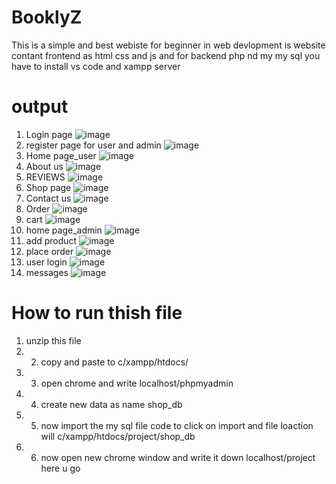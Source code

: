 # BooklyZ 
This is a simple and best webiste for beginner in web devlopment is website contant frontend as html css and js and for backend  php nd my my sql you have to install vs code and xampp server 
# output 
1. Login page
![image](https://user-images.githubusercontent.com/79936181/199332847-805515ec-bd4f-4472-96d8-f94a97cee900.png)
2. register page for user and admin
![image](https://user-images.githubusercontent.com/79936181/199332938-6bb9d48a-2685-46eb-9e38-383655d56e2a.png)
3. Home page_user 
![image](https://user-images.githubusercontent.com/79936181/199334547-ade40909-9d2d-4a4e-a415-35ae12290a61.png)
4. About us 
![image](https://user-images.githubusercontent.com/79936181/199333306-a81dad15-5631-4031-93b7-3359d2d792d5.png)
5. REVIEWS
![image](https://user-images.githubusercontent.com/79936181/199333435-f9e06765-4949-44c5-a7ff-630f0c95e9db.png)
6. Shop page
![image](https://user-images.githubusercontent.com/79936181/199333564-86aaa61f-0ff4-4eef-8757-0320a2842093.png)
7. Contact us 
![image](https://user-images.githubusercontent.com/79936181/199333639-fe890314-3aae-4bba-89a7-e8861ddcff9a.png)
8. Order
![image](https://user-images.githubusercontent.com/79936181/199333711-f6845ed9-39fa-4846-8f61-f344d610f5cb.png)
9. cart
![image](https://user-images.githubusercontent.com/79936181/199333799-c59bd5a9-cd83-4564-952a-2f8cd1ed6eb3.png)
10. home page_admin
![image](https://user-images.githubusercontent.com/79936181/199333890-2269f3e7-a061-4409-9f05-f6d830306ac2.png)
11. add product 
![image](https://user-images.githubusercontent.com/79936181/199333960-e2f2b794-4802-4a46-bc45-de7a43cab016.png)
12. place order
![image](https://user-images.githubusercontent.com/79936181/199334038-e9df5b35-a5d4-436e-b958-37fa77340455.png)
13. user login 
![image](https://user-images.githubusercontent.com/79936181/199334103-90ffcd0d-a7c2-4131-9c16-9264e110fd49.png)
14. messages
![image](https://user-images.githubusercontent.com/79936181/199334179-3f04d587-3135-4444-a871-d2e8a193c5c9.png)

# How to run thish file 
1. unzip this file 
2. 2. copy and paste to c/xampp/htdocs/ 
3. 3. open chrome and write localhost/phpmyadmin 
4. 4. create new data as name shop_db 
5. 5. now import the my sql file code to click on import and file loaction will c/xampp/htdocs/project/shop_db 
6. 6. now open new chrome window and write it down localhost/project here u go 
